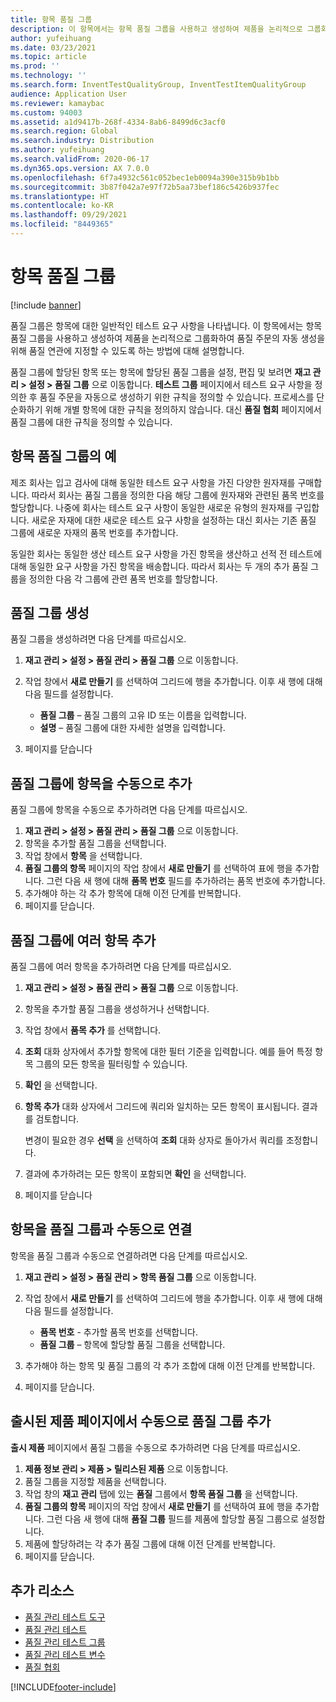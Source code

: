 ```yaml
---
title: 항목 품질 그룹
description: 이 항목에서는 항목 품질 그룹을 사용하고 생성하여 제품을 논리적으로 그룹화하여 품질 주문의 자동 생성을 위해 품질 연관에 지정할 수 있도록 하는 방법에 대해 설명합니다.
author: yufeihuang
ms.date: 03/23/2021
ms.topic: article
ms.prod: ''
ms.technology: ''
ms.search.form: InventTestQualityGroup, InventTestItemQualityGroup
audience: Application User
ms.reviewer: kamaybac
ms.custom: 94003
ms.assetid: a1d9417b-268f-4334-8ab6-8499d6c3acf0
ms.search.region: Global
ms.search.industry: Distribution
ms.author: yufeihuang
ms.search.validFrom: 2020-06-17
ms.dyn365.ops.version: AX 7.0.0
ms.openlocfilehash: 6f7a4932c561c052bec1eb0094a390e315b9b1bb
ms.sourcegitcommit: 3b87f042a7e97f72b5aa73bef186c5426b937fec
ms.translationtype: HT
ms.contentlocale: ko-KR
ms.lasthandoff: 09/29/2021
ms.locfileid: "8449365"
---
```

# <a name="item-quality-groups"></a>항목 품질 그룹

[!include [banner](../includes/banner.md)]

품질 그룹은 항목에 대한 일반적인 테스트 요구 사항을 나타냅니다. 이 항목에서는 항목 품질 그룹을 사용하고 생성하여 제품을 논리적으로 그룹화하여 품질 주문의 자동 생성을 위해 품질 연관에 지정할 수 있도록 하는 방법에 대해 설명합니다.

품질 그룹에 할당된 항목 또는 항목에 할당된 품질 그룹을 설정, 편집 및 보려면 **재고 관리 \> 설정 \> 품질 그룹** 으로 이동합니다. **테스트 그룹** 페이지에서 테스트 요구 사항을 정의한 후 품질 주문을 자동으로 생성하기 위한 규칙을 정의할 수 있습니다. 프로세스를 단순화하기 위해 개별 항목에 대한 규칙을 정의하지 않습니다. 대신 **품질 협회** 페이지에서 품질 그룹에 대한 규칙을 정의할 수 있습니다.

## <a name="example-of-an-item-quality-group"></a>항목 품질 그룹의 예

제조 회사는 입고 검사에 대해 동일한 테스트 요구 사항을 가진 다양한 원자재를 구매합니다. 따라서 회사는 품질 그룹을 정의한 다음 해당 그룹에 원자재와 관련된 품목 번호를 할당합니다. 나중에 회사는 테스트 요구 사항이 동일한 새로운 유형의 원자재를 구입합니다. 새로운 자재에 대한 새로운 테스트 요구 사항을 설정하는 대신 회사는 기존 품질 그룹에 새로운 자재의 품목 번호를 추가합니다.

동일한 회사는 동일한 생산 테스트 요구 사항을 가진 항목을 생산하고 선적 전 테스트에 대해 동일한 요구 사항을 가진 항목을 배송합니다. 따라서 회사는 두 개의 추가 품질 그룹을 정의한 다음 각 그룹에 관련 품목 번호를 할당합니다.

## <a name="create-a-quality-group"></a>품질 그룹 생성

품질 그룹을 생성하려면 다음 단계를 따르십시오.

1. **재고 관리 \> 설정 \> 품질 관리 \> 품질 그룹** 으로 이동합니다.
1. 작업 창에서 **새로 만들기** 를 선택하여 그리드에 행을 추가합니다. 이후 새 행에 대해 다음 필드를 설정합니다.

    - **품질 그룹** – 품질 그룹의 고유 ID 또는 이름을 입력합니다.
    - **설명** – 품질 그룹에 대한 자세한 설명을 입력합니다.

1. 페이지를 닫습니다

## <a name="manually-add-items-to-a-quality-group"></a>품질 그룹에 항목을 수동으로 추가

품질 그룹에 항목을 수동으로 추가하려면 다음 단계를 따르십시오.

1. **재고 관리 \> 설정 \> 품질 관리 \> 품질 그룹** 으로 이동합니다.
1. 항목을 추가할 품질 그룹을 선택합니다.
1. 작업 창에서 **항목** 을 선택합니다.
1. **품질 그룹의 항목** 페이지의 작업 창에서 **새로 만들기** 를 선택하여 표에 행을 추가합니다. 그런 다음 새 행에 대해 **품목 번호** 필드를 추가하려는 품목 번호에 추가합니다.
1. 추가해야 하는 각 추가 항목에 대해 이전 단계를 반복합니다.
1. 페이지를 닫습니다.

## <a name="add-multiple-items-to-a-quality-group"></a>품질 그룹에 여러 항목 추가

품질 그룹에 여러 항목을 추가하려면 다음 단계를 따르십시오.

1. **재고 관리 \> 설정 \> 품질 관리 \> 품질 그룹** 으로 이동합니다.
1. 항목을 추가할 품질 그룹을 생성하거나 선택합니다.
1. 작업 창에서 **품목 추가** 를 선택합니다.
1. **조회** 대화 상자에서 추가할 항목에 대한 필터 기준을 입력합니다. 예를 들어 특정 항목 그룹의 모든 항목을 필터링할 수 있습니다.
1. **확인** 을 선택합니다.
1. **항목 추가** 대화 상자에서 그리드에 쿼리와 일치하는 모든 항목이 표시됩니다. 결과를 검토합니다.

    변경이 필요한 경우 **선택** 을 선택하여 **조회** 대화 상자로 돌아가서 쿼리를 조정합니다.

1. 결과에 추가하려는 모든 항목이 포함되면 **확인** 을 선택합니다.
1. 페이지를 닫습니다

## <a name="manually-associate-an-item-with-a-quality-group"></a>항목을 품질 그룹과 수동으로 연결

항목을 품질 그룹과 수동으로 연결하려면 다음 단계를 따르십시오.

1. **재고 관리 \> 설정 \> 품질 관리 \> 항목 품질 그룹** 으로 이동합니다.
1. 작업 창에서 **새로 만들기** 를 선택하여 그리드에 행을 추가합니다. 이후 새 행에 대해 다음 필드를 설정합니다.

    - **품목 번호** - 추가할 품목 번호를 선택합니다.
    - **품질 그룹** – 항목에 할당할 품질 그룹을 선택합니다.

1. 추가해야 하는 항목 및 품질 그룹의 각 추가 조합에 대해 이전 단계를 반복합니다.
1. 페이지를 닫습니다.

## <a name="manually-add-a-quality-group-from-the-released-products-page"></a>출시된 제품 페이지에서 수동으로 품질 그룹 추가

**출시 제품** 페이지에서 품질 그룹을 수동으로 추가하려면 다음 단계를 따르십시오.

1. **제품 정보 관리 \> 제품 \> 릴리스된 제품** 으로 이동합니다.
1. 품질 그룹을 지정할 제품을 선택합니다.
1. 작업 창의 **재고 관리** 탭에 있는 **품질** 그룹에서 **항목 품질 그룹** 을 선택합니다.
1. **품질 그룹의 항목** 페이지의 작업 창에서 **새로 만들기** 를 선택하여 표에 행을 추가합니다. 그런 다음 새 행에 대해 **품질 그룹** 필드를 제품에 할당할 품질 그룹으로 설정합니다.
1. 제품에 할당하려는 각 추가 품질 그룹에 대해 이전 단계를 반복합니다.
1. 페이지를 닫습니다.

## <a name="additional-resources"></a>추가 리소스

- [품질 관리 테스트 도구](quality-test-instruments.md)
- [품질 관리 테스트](quality-tests.md)
- [품질 관리 테스트 그룹](quality-test-groups.md)
- [품질 관리 테스트 변수](quality-test-variables.md)
- [품질 협회](quality-associations.md)

[!INCLUDE[footer-include](../../includes/footer-banner.md)]
